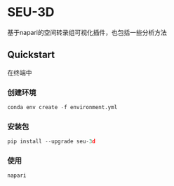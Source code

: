 # SEU-3D
基于napari的空间转录组可视化插件，也包括一些分析方法

## Quickstart
在终端中
### 创建环境
```python
conda env create -f environment.yml
```
### 安装包
```python
pip install --upgrade seu-3d
```
### 使用
```python
napari
```

